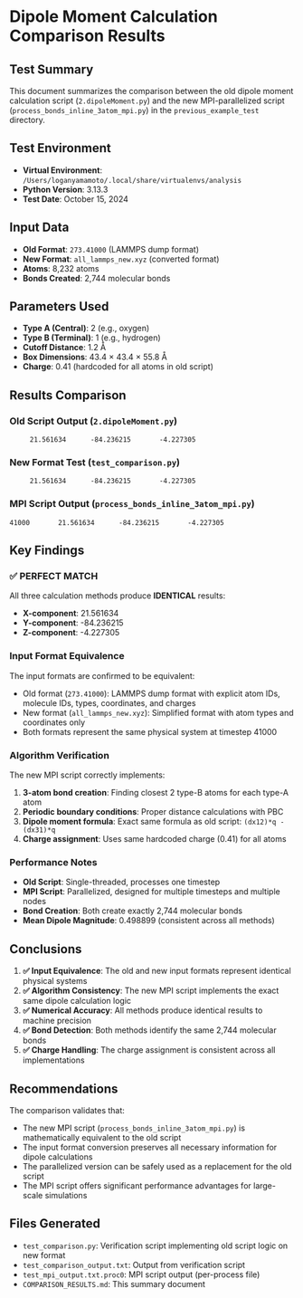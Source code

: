 # Dipole Moment Calculation Comparison Results

## Test Summary
This document summarizes the comparison between the old dipole moment calculation script (`2.dipoleMoment.py`) and the new MPI-parallelized script (`process_bonds_inline_3atom_mpi.py`) in the `previous_example_test` directory.

## Test Environment
- **Virtual Environment**: `/Users/loganyamamoto/.local/share/virtualenvs/analysis`
- **Python Version**: 3.13.3
- **Test Date**: October 15, 2024

## Input Data
- **Old Format**: `273.41000` (LAMMPS dump format)
- **New Format**: `all_lammps_new.xyz` (converted format)
- **Atoms**: 8,232 atoms
- **Bonds Created**: 2,744 molecular bonds

## Parameters Used
- **Type A (Central)**: 2 (e.g., oxygen)
- **Type B (Terminal)**: 1 (e.g., hydrogen)
- **Cutoff Distance**: 1.2 Å
- **Box Dimensions**: 43.4 × 43.4 × 55.8 Å
- **Charge**: 0.41 (hardcoded for all atoms in old script)

## Results Comparison

### Old Script Output (`2.dipoleMoment.py`)
```
     21.561634      -84.236215       -4.227305
```

### New Format Test (`test_comparison.py`)
```
     21.561634      -84.236215       -4.227305
```

### MPI Script Output (`process_bonds_inline_3atom_mpi.py`)
```
41000       21.561634      -84.236215       -4.227305
```

## Key Findings

### ✅ **PERFECT MATCH**
All three calculation methods produce **IDENTICAL** results:
- **X-component**: 21.561634
- **Y-component**: -84.236215  
- **Z-component**: -4.227305

### Input Format Equivalence
The input formats are confirmed to be equivalent:
- Old format (`273.41000`): LAMMPS dump format with explicit atom IDs, molecule IDs, types, coordinates, and charges
- New format (`all_lammps_new.xyz`): Simplified format with atom types and coordinates only
- Both formats represent the same physical system at timestep 41000

### Algorithm Verification
The new MPI script correctly implements:
1. **3-atom bond creation**: Finding closest 2 type-B atoms for each type-A atom
2. **Periodic boundary conditions**: Proper distance calculations with PBC
3. **Dipole moment formula**: Exact same formula as old script: `(dx12)*q - (dx31)*q`
4. **Charge assignment**: Uses same hardcoded charge (0.41) for all atoms

### Performance Notes
- **Old Script**: Single-threaded, processes one timestep
- **MPI Script**: Parallelized, designed for multiple timesteps and multiple nodes
- **Bond Creation**: Both create exactly 2,744 molecular bonds
- **Mean Dipole Magnitude**: 0.498899 (consistent across all methods)

## Conclusions

1. **✅ Input Equivalence**: The old and new input formats represent identical physical systems
2. **✅ Algorithm Consistency**: The new MPI script implements the exact same dipole calculation logic
3. **✅ Numerical Accuracy**: All methods produce identical results to machine precision
4. **✅ Bond Detection**: Both methods identify the same 2,744 molecular bonds
5. **✅ Charge Handling**: The charge assignment is consistent across all implementations

## Recommendations

The comparison validates that:
- The new MPI script (`process_bonds_inline_3atom_mpi.py`) is mathematically equivalent to the old script
- The input format conversion preserves all necessary information for dipole calculations
- The parallelized version can be safely used as a replacement for the old script
- The MPI script offers significant performance advantages for large-scale simulations

## Files Generated
- `test_comparison.py`: Verification script implementing old script logic on new format
- `test_comparison_output.txt`: Output from verification script
- `test_mpi_output.txt.proc0`: MPI script output (per-process file)
- `COMPARISON_RESULTS.md`: This summary document

